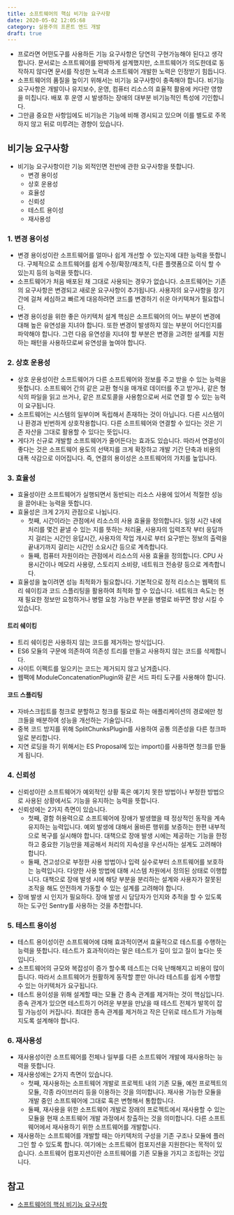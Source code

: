 ```yaml
---
title: 소프트웨어의 핵심 비기능 요구사항
date: 2020-05-02 12:05:68
category: 실용주의 프론트 엔드 개발
draft: true
---
```


- 프로라면 어떤도구를 사용하든 기능 요구사항은 당연히 구현가능해야 된다고 생각합니다. 문서로는 소프트웨어를 완뱍하게 설계했지만, 소프트웨어가 의도한데로 동작하지 않다면 문서를 작성한 노력과 소프트웨어 개발한 노력은 인정받기 힘듭니다.
- 소프트웨어의 품질을 높이기 위해서는 비기능 요구사항이 충족해야 합니다. 비기능 요구사항은 개발이나 유지보수, 운영, 컴퓨터 리소스의 효율적 활용에 커다란 영향을 미칩니다. 배포 후 운영 시 발생하는 장애의 대부분 비기능적인 특성에 기인합니다.
- 그만큼 중요한 사항임에도 비기능은 기능에 비해 경시되고 있으며 이를 별도로 주목하지 않고 뒤로 미루려는 경향이 있습니다.

## 비기능 요구사항

- 비기능 요구사항이란 기능 외적인면 전반에 관한 요구사항을 뜻합니다.
  - 변경 용이성
  - 상호 운용성
  - 효율성
  - 신뢰성
  - 테스트 용이성
  - 재사용성

### 1. 변경 용이성

- 변경 용이성이란 소프트웨어를 얼마나 쉽게 개선할 수 있는지에 대한 능력을 뜻합니다. 구체적으로 소프트웨어를 쉽게 수정/확장/재조직, 다른 플랫폼으로 이식 할 수 있는지 등의 능력을 뜻합니다.
- 소프트웨어가 처음 배포된 채 그대로 사용되는 경우가 없습니다. 소프트웨어는 기존의 요구사항은 변경되고 새로운 요구사항이 추가됩니다. 사용자의 요구사항을 장기간에 걸쳐 세심하고 빠르게 대응하려면 코드를 변경하기 쉬운 아키텍쳐가 필요합니다.
- 변경 용이성을 위한 좋은 아키텍처 설계 핵심은 소프트웨어의 어느 부분이 변경에 대해 높은 유연성을 지녀야 합니다. 또한 변경이 발생하지 않는 부분이 어디인지를 파악해야 합니다. 그런 다음 유연성을 지녀야 할 부분은 변경을 고려한 설계를 지원하는 패턴을 사용하므로써 유연성을 높여야 합니다.

### 2. 상호 운용성

- 상호 운용성이란 소프트웨어가 다른 소프트웨어와 정보를 주고 받을 수 있는 능력을 뜻합니다. 소프트웨어 간의 같은 교환 형식을 매개로 데이터를 주고 받거나, 같은 형식의 파일을 읽고 쓰거나, 같은 프로토콜을 사용함으로써 서로 연결 할 수 있는 능력이 요구됩니다.
- 소프트웨어는 시스템의 일부이며 독립해서 존재하는 것이 아닙니다. 다른 시스템이나 환경과 빈번하게 상호작용합니다. 다른 소프트웨어와 연결할 수 있다는 것은 기존 자산을 그대로 활용할 수 있다는 뜻입니다.
- 게다가 신규로 개발할 소프트웨어가 줄어든다는 효과도 있습니다. 따라서 연결성이 좋다는 것은 소프트웨어 용도의 선택지를 크게 확장하고 개발 기간 단축과 비용의 대폭 삭감으로 이어집니다. 즉, 연결의 용이성은 소프트웨어의 가치를 높입니다.

### 3. 효율성

- 효율성이란 소프트웨어가 실행되면서 동반되는 리소스 사용에 있어서 적절한 성능을 끌어내는 능력을 뜻합니다.
- 효율성은 크게 2가지 관점으로 나뉩니다.
  - 첫째, 시간이라는 관점에서 리소스의 사용 효율을 정의합니다. 일정 시간 내에 처리를 몇건 끝낼 수 있는 지를 뜻하는 처리율, 사용자의 입력조작 부터 응답까지 걸리는 시간인 응답시간, 사용자의 작업 개시로 부터 요구받는 정보의 출력을 끝내기까지 걸리는 시간인 소요시간 등으로 계측합니다.
  - 둘째, 컴퓨터 자원이라는 관점에서 리소스의 사용 효율을 정의합니다. CPU 사용시간이나 메모리 사용량, 스토리지 소비량, 네트워크 전송량 등으로 계측합니다.
- 효율성을 높이려면 성능 최적화가 필요합니다. 기본적으로 정적 리소스는 웹팩의 트리 쉐이킹과 코드 스플리팅을 활용하여 최적화 할 수 있습니다. 네트워크 속도는 현재 필요한 정보만 요청하거나 병렬 요청 가능한 부분을 병렬로 바꾸면 향상 시킬 수 있습니다.

#### 트리 쉐이킹

- 트리 쉐이킹은 사용하지 않는 코드를 제거하는 방식입니다.
- ES6 모듈의 구문에 의존하여 의존성 트리를 만들고 사용하지 않는 코드를 삭제합니다.
- 사이트 이펙트를 일으키는 코드는 제거되지 않고 남겨줍니다.
- 웹팩에 ModuleConcatenationPlugin와 같은 서드 파티 도구를 사용해야 합니다.

#### 코드 스플리팅

- 자바스크립트를 청크로 분할하고 청크를 필요로 하는 애플리케이션의 경로에만 청크들을 배분하여 성능을 개선하는 기술입니다.
- 중복 코드 방지를 위해 SplitChunksPlugin를 사용하여 공통 의존성을 다른 청크파일로 분리합니다.
- 지연 로딩을 하기 위해서는 ES Proposal에 있는 import()를 사용하면 청크를 만들게 됩니다.

### 4. 신뢰성

- 신뢰성이란 소프트웨어가 예외적인 상황 혹은 예기치 못한 방법이나 부정한 방법으로 사용된 상황에서도 기능을 유지하는 능력을 뜻합니다.
- 신뢰성에는 2가지 측면이 있습니다.
  - 첫째, 결함 허용력으로 소프트웨어에 장애가 발생했을 때 정상적인 동작을 계속 유지하는 능력입니다. 예외 발생에 대해서 올바른 행위를 보증하는 한편 내부적으로 복구를 실시해야 합니다. 대책으로 장애 발생 시에는 제공하는 기능을 한정하고 중요한 기능만을 제공해서 처리의 지속성을 우선시하는 설계도 고려해야 합니다.
  - 둘째, 견고성으로 부정한 사용 방법이나 입력 실수로부터 소프트웨어를 보호하는 능력입니다. 다양한 사용 방법에 대해 시스템 차원에서 정의된 상태로 이행합니다. 대책으로 장애 발생 시에 해당 부분을 분리하는 설계와 사용자가 잘못된 조작을 해도 안전하게 가동할 수 있는 설계를 고려해야 합니다.
- 장애 발생 시 인지가 필요하다. 장애 발생 시 담당자가 인지와 추적을 할 수 있도록 하는 도구인 Sentry를 사용하는 것을 추천합니다.

### 5. 테스트 용이성

- 테스트 용이성이란 소프트웨어에 대해 효과적이면서 효율적으로 테스트를 수행하는 능력을 뜻합니다. 테스트가 효과적이라는 말은 테스트가 깊이 있고 질이 높다는 뜻입니다.
- 소프트웨어의 규모와 복잡성이 증가 할수록 테스트는 더욱 난해해지고 비용이 많이 듭니다. 따라서 소프트웨어가 원활하게 동작할 뿐만 아니라 테스트를 쉽게 수행할 수 있는 아키텍처가 요구됩니다.
- 테스트 용이성을 위해 설계할 때는 모듈 간 종속 관계를 제거하는 것이 핵심입니다. 종속 관계가 있으면 테스트하기 어려운 부분을 만났을 때 테스트 전체가 발목이 잡힐 가능성이 커집니다. 최대한 종속 관계를 제거하고 작은 단위로 테스트가 가능해지도록 설계해야 합니다.

### 6. 재사용성

- 재사용성이란 소프트웨어를 전체나 일부를 다른 소프트웨어 개발에 재사용하는 능력을 뜻합니다.
- 재사용성에는 2가지 측면이 있습니다.
  - 첫째, 재사용하는 소프트웨어 개발로 프로젝트 내의 기존 모듈, 예전 프로젝트의 모듈, 각종 라이브러리 등을 이용하는 것을 의미합니다. 재사용 가능한 모듈을 개발 중인 소프트웨어에 그대로 혹은 변형해서 통합합니다.
  - 둘째, 재사용을 위한 소프트웨어 개발로 장래의 프로젝트에서 재사용할 수 있는 모듈을 현재 소프트웨어 개발 과정에서 창출하는 것을 의미합니다. 다른 소프트웨어에서 재사용하기 위한 소프트웨어를 개발합니다.
- 재사용하는 소프트웨어를 개발할 때는 아키텍처의 구성을 기존 구조나 모듈에 플러그인 할 수 있도록 합니다. 여기에는 소프트웨어 컴포지션을 지원한다는 목적이 있습니다. 소프트웨어 컴포지션이란 소프트웨어를 기존 모듈을 가지고 조립하는 것입니다.

## 참고

- [소프트웨어의 핵심 비기능 요구사항](https://peter-cho.gitbook.io/book/9/9_2)
